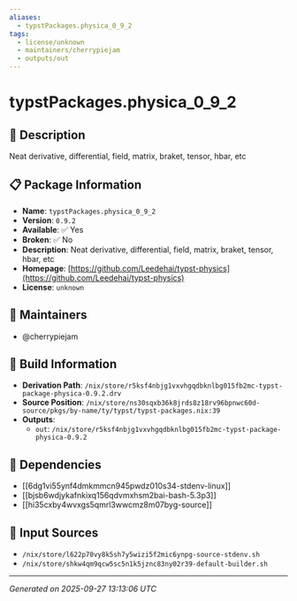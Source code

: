 ```yaml
---
aliases:
  - typstPackages.physica_0_9_2
tags:
  - license/unknown
  - maintainers/cherrypiejam
  - outputs/out
---
```


# typstPackages.physica_0_9_2

## 📝 Description

Neat derivative, differential, field, matrix, braket, tensor, hbar, etc

## 📋 Package Information

- **Name**: `typstPackages.physica_0_9_2`
- **Version**: `0.9.2`
- **Available**: ✅ Yes
- **Broken**: ✅ No
- **Description**: Neat derivative, differential, field, matrix, braket, tensor, hbar, etc
- **Homepage**: [https://github.com/Leedehai/typst-physics](https://github.com/Leedehai/typst-physics)
- **License**: `unknown`
## 👥 Maintainers

- @cherrypiejam


## 🔧 Build Information

- **Derivation Path**: `/nix/store/r5ksf4nbjg1vxvhgqdbknlbg015fb2mc-typst-package-physica-0.9.2.drv`
- **Source Position**: `/nix/store/ns30sqxb36k8jrds8z18rv96bpnwc60d-source/pkgs/by-name/ty/typst/typst-packages.nix:39`
- **Outputs**:
  - `out`:  `/nix/store/r5ksf4nbjg1vxvhgqdbknlbg015fb2mc-typst-package-physica-0.9.2`

## 🔗 Dependencies

- [[6dg1vi55ynf4dmkmmcn945pwdz010s34-stdenv-linux]]
- [[bjsb6wdjykafnkixq156qdvmxhsm2bai-bash-5.3p3]]
- [[hi35cxby4wvxgs5qmrl3wwcmz8m07byg-source]]

## 📁 Input Sources

- `/nix/store/l622p70vy8k5sh7y5wizi5f2mic6ynpg-source-stdenv.sh`
- `/nix/store/shkw4qm9qcw5sc5n1k5jznc83ny02r39-default-builder.sh`

---
*Generated on 2025-09-27 13:13:06 UTC*
